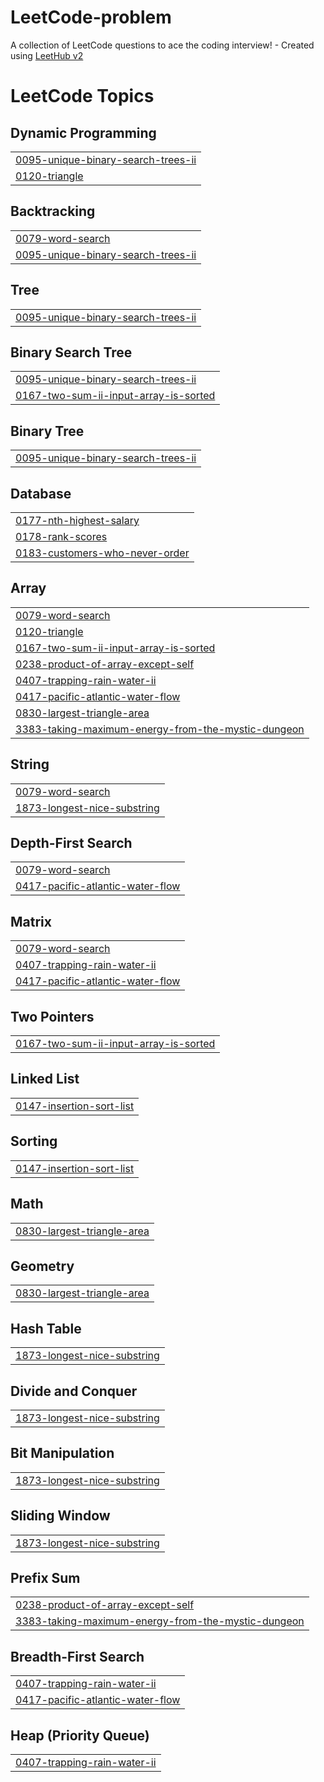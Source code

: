 # LeetCode-problem
A collection of LeetCode questions to ace the coding interview! - Created using [LeetHub v2](https://github.com/arunbhardwaj/LeetHub-2.0)

<!---LeetCode Topics Start-->
# LeetCode Topics
## Dynamic Programming
|  |
| ------- |
| [0095-unique-binary-search-trees-ii](https://github.com/akash15072004/LeetCode-problem/tree/master/0095-unique-binary-search-trees-ii) |
| [0120-triangle](https://github.com/akash15072004/LeetCode-problem/tree/master/0120-triangle) |
## Backtracking
|  |
| ------- |
| [0079-word-search](https://github.com/akash15072004/LeetCode-problem/tree/master/0079-word-search) |
| [0095-unique-binary-search-trees-ii](https://github.com/akash15072004/LeetCode-problem/tree/master/0095-unique-binary-search-trees-ii) |
## Tree
|  |
| ------- |
| [0095-unique-binary-search-trees-ii](https://github.com/akash15072004/LeetCode-problem/tree/master/0095-unique-binary-search-trees-ii) |
## Binary Search Tree
|  |
| ------- |
| [0095-unique-binary-search-trees-ii](https://github.com/akash15072004/LeetCode-problem/tree/master/0095-unique-binary-search-trees-ii) |
| [0167-two-sum-ii-input-array-is-sorted](https://github.com/akash15072004/LeetCode-problem/tree/master/0167-two-sum-ii-input-array-is-sorted) |
## Binary Tree
|  |
| ------- |
| [0095-unique-binary-search-trees-ii](https://github.com/akash15072004/LeetCode-problem/tree/master/0095-unique-binary-search-trees-ii) |
## Database
|  |
| ------- |
| [0177-nth-highest-salary](https://github.com/akash15072004/LeetCode-problem/tree/master/0177-nth-highest-salary) |
| [0178-rank-scores](https://github.com/akash15072004/LeetCode-problem/tree/master/0178-rank-scores) |
| [0183-customers-who-never-order](https://github.com/akash15072004/LeetCode-problem/tree/master/0183-customers-who-never-order) |
## Array
|  |
| ------- |
| [0079-word-search](https://github.com/akash15072004/LeetCode-problem/tree/master/0079-word-search) |
| [0120-triangle](https://github.com/akash15072004/LeetCode-problem/tree/master/0120-triangle) |
| [0167-two-sum-ii-input-array-is-sorted](https://github.com/akash15072004/LeetCode-problem/tree/master/0167-two-sum-ii-input-array-is-sorted) |
| [0238-product-of-array-except-self](https://github.com/akash15072004/LeetCode-problem/tree/master/0238-product-of-array-except-self) |
| [0407-trapping-rain-water-ii](https://github.com/akash15072004/LeetCode-problem/tree/master/0407-trapping-rain-water-ii) |
| [0417-pacific-atlantic-water-flow](https://github.com/akash15072004/LeetCode-problem/tree/master/0417-pacific-atlantic-water-flow) |
| [0830-largest-triangle-area](https://github.com/akash15072004/LeetCode-problem/tree/master/0830-largest-triangle-area) |
| [3383-taking-maximum-energy-from-the-mystic-dungeon](https://github.com/akash15072004/LeetCode-problem/tree/master/3383-taking-maximum-energy-from-the-mystic-dungeon) |
## String
|  |
| ------- |
| [0079-word-search](https://github.com/akash15072004/LeetCode-problem/tree/master/0079-word-search) |
| [1873-longest-nice-substring](https://github.com/akash15072004/LeetCode-problem/tree/master/1873-longest-nice-substring) |
## Depth-First Search
|  |
| ------- |
| [0079-word-search](https://github.com/akash15072004/LeetCode-problem/tree/master/0079-word-search) |
| [0417-pacific-atlantic-water-flow](https://github.com/akash15072004/LeetCode-problem/tree/master/0417-pacific-atlantic-water-flow) |
## Matrix
|  |
| ------- |
| [0079-word-search](https://github.com/akash15072004/LeetCode-problem/tree/master/0079-word-search) |
| [0407-trapping-rain-water-ii](https://github.com/akash15072004/LeetCode-problem/tree/master/0407-trapping-rain-water-ii) |
| [0417-pacific-atlantic-water-flow](https://github.com/akash15072004/LeetCode-problem/tree/master/0417-pacific-atlantic-water-flow) |
## Two Pointers
|  |
| ------- |
| [0167-two-sum-ii-input-array-is-sorted](https://github.com/akash15072004/LeetCode-problem/tree/master/0167-two-sum-ii-input-array-is-sorted) |
## Linked List
|  |
| ------- |
| [0147-insertion-sort-list](https://github.com/akash15072004/LeetCode-problem/tree/master/0147-insertion-sort-list) |
## Sorting
|  |
| ------- |
| [0147-insertion-sort-list](https://github.com/akash15072004/LeetCode-problem/tree/master/0147-insertion-sort-list) |
## Math
|  |
| ------- |
| [0830-largest-triangle-area](https://github.com/akash15072004/LeetCode-problem/tree/master/0830-largest-triangle-area) |
## Geometry
|  |
| ------- |
| [0830-largest-triangle-area](https://github.com/akash15072004/LeetCode-problem/tree/master/0830-largest-triangle-area) |
## Hash Table
|  |
| ------- |
| [1873-longest-nice-substring](https://github.com/akash15072004/LeetCode-problem/tree/master/1873-longest-nice-substring) |
## Divide and Conquer
|  |
| ------- |
| [1873-longest-nice-substring](https://github.com/akash15072004/LeetCode-problem/tree/master/1873-longest-nice-substring) |
## Bit Manipulation
|  |
| ------- |
| [1873-longest-nice-substring](https://github.com/akash15072004/LeetCode-problem/tree/master/1873-longest-nice-substring) |
## Sliding Window
|  |
| ------- |
| [1873-longest-nice-substring](https://github.com/akash15072004/LeetCode-problem/tree/master/1873-longest-nice-substring) |
## Prefix Sum
|  |
| ------- |
| [0238-product-of-array-except-self](https://github.com/akash15072004/LeetCode-problem/tree/master/0238-product-of-array-except-self) |
| [3383-taking-maximum-energy-from-the-mystic-dungeon](https://github.com/akash15072004/LeetCode-problem/tree/master/3383-taking-maximum-energy-from-the-mystic-dungeon) |
## Breadth-First Search
|  |
| ------- |
| [0407-trapping-rain-water-ii](https://github.com/akash15072004/LeetCode-problem/tree/master/0407-trapping-rain-water-ii) |
| [0417-pacific-atlantic-water-flow](https://github.com/akash15072004/LeetCode-problem/tree/master/0417-pacific-atlantic-water-flow) |
## Heap (Priority Queue)
|  |
| ------- |
| [0407-trapping-rain-water-ii](https://github.com/akash15072004/LeetCode-problem/tree/master/0407-trapping-rain-water-ii) |
<!---LeetCode Topics End-->